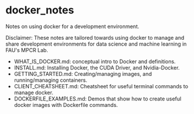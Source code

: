 # docker_notes
Notes on using docker for a development environment.

Disclaimer: These notes are tailored towards using docker to manage and share development environments for data science and machine learning in FAU's MPCR Lab.

* WHAT_IS_DOCKER.md: conceptual intro to Docker and definitions.
* INSTALL.md: Installing Docker, the CUDA Driver, and Nvidia-Docker.
* GETTING_STARTED.md: Creating/managing images, and running/managing containers.
* CLIENT_CHEATSHEET.md: Cheatsheet for useful terminal commands to manage docker.
* DOCKERFILE_EXAMPLES.md: Demos that show how to create useful docker images with Dockerfile commands.
